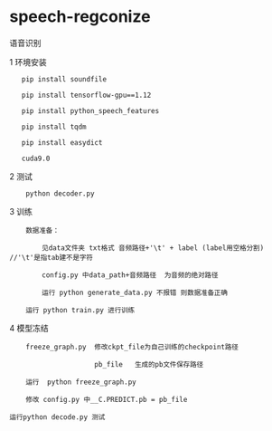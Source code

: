 # speech-regconize
语音识别

1 环境安装

       pip install soundfile
       
       pip install tensorflow-gpu==1.12
       
       pip install python_speech_features
       
       pip install tqdm
       
       pip install easydict
       
       cuda9.0

2 测试

        python decoder.py

3 训练

        数据准备：
        
            见data文件夹 txt格式 音频路径+'\t' + label (label用空格分割)  //'\t'是指tab建不是字符
        
            config.py 中data_path+音频路径  为音频的绝对路径
        
            运行 python generate_data.py 不报错 则数据准备正确
        
        运行 python train.py 进行训练 

4 模型冻结 
    
        freeze_graph.py  修改ckpt_file为自己训练的checkpoint路径
                          
                         pb_file   生成的pb文件保存路径
        
        运行  python freeze_graph.py
        
        修改 config.py 中__C.PREDICT.pb = pb_file
    
    运行python decode.py 测试

